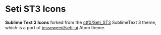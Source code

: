 # Seti ST3 Icons

__Sublime Text 3 Icons__ forked from the [ctf0/Seti_ST3](https://github.com/ctf0/Seti_ST3) SublimeText 3 theme, which is a port of [jesseweed/seti-ui](https://github.com/jesseweed/seti-ui) Atom theme.
